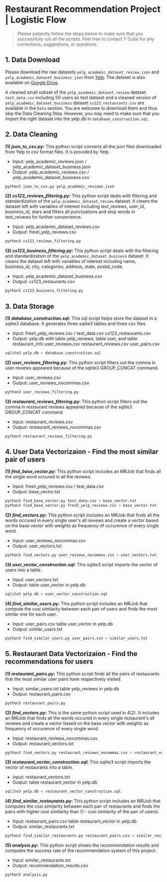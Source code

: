 # Restaurant Recommendation Project  |  Logistic Flow

> Please patiently follow the steps below to make sure that you successfully run all the scripts. Feel free to contact Y Cube for any corrections, suggestions, or questions.


## 1. Data Download

Please download the raw datasets <code>yelp_academic_dataset_review.json</code> and <code>yelp_academic_dataset_business.json</code> from [Yelp](https://www.yelp.com/dataset_challenge). The dataset is also available on [Google Drive](https://drive.google.com/drive/folders/0B4ea4c0UtYaYT0hMWnhIY2QzUEU?usp=sharing).

A cleaned small subset of the <code>yelp_academic_dataset_review</code> dataset <code>test_data.csv</code> including 50 users as test dataset and a cleaned version of <code>yelp_academic_dataset_business</code> dataset <code>cs123_restaurants.csv</code> are available in the <code>Data</code> section. You are welcome to download them and thus skip the Data Cleaning Step. However, you may need to make sure that you import the right dataset into the yelp.db in <code>database_construction.sql</code>.


## 2. Data Cleaning

**(1) _json_to_csv.py_:** This python script converts all the json files downloaded from Yelp to csv format files. It is provided by Yelp.
* Input: yelp_academic_reviews.json / yelp_academic_dataset_business.json
* Output: yelp_academic_reviews.csv / yelp_academic_dataset_business.csv
```sh
python3 json_to_csv.py yelp_academic_reviews.json
```

**(2) _cs123_reviews_filtering.py_:** This python script deals with filtering and standardization of the <code>yelp_academic_dataset_review</code> dataset. It cleans the dataset left with variables of interest including text_reviews, user_id, business_id, stars and filters all punctuations and stop words in text_reivews for further convenience.
* Input: yelp_academic_dataset_reviews.csv
* Output: fresh_yelp_reviews.csv
```sh
python3 cs123_reviews_filtering.py
```

**(3) _cs123_business_filtering.py_:** This python script deals with the filtering and standardization of the <code>yelp_academic_dataset_business</code> dataset. It cleans the dataset left with variables of interest including name, business_id, city, categories, address, state, postal_code.
* Input: yelp_academic_dataset_business.csv
* Output: cs123_restaurants.csv
```sh
python3 cs123_business_filtering.py
```


## 3. Data Storage

**(1) _database_construction.sql_:** This sql srcipt helps store the dataset in a sqlite3 database. It generates three sqlite3 tables and three csv files.
* Input: fresh_yelp_reviews.csv / test_data.csv
	 cs123_restaurants.csv
* Output: yelp.db with table yelp_reviews, table user, and table restaurant_info
	  user_reviews.csv
	  restaurant_reviews.csv
	  user_pairs.csv
```sh
sqlite3 yelp.db < database_construction.sql
```

**(2) _user_reviews_filtering.py_:** This python script filters out the comma in user reviews appeared because of the sqlite3 GROUP_CONCAT command.
* Input: user_reviews.csv
* Output: user_reviews_nocommas.csv
```sh
python3 user_reviews_filtering.py
```

**(3) _restaurant_reviews_filtering.py_:** This python script filters out the comma in restaurant reviews appeared because of the sqlite3 GROUP_CONCAT command.
* Input: restaurant_reviews.csv
* Output: restaurant_reviews_nocommas.csv
```sh
python3 restaurant_reviews_filtering.py
```


## 4. User Data Vectorizaion - Find the most similar pair of users

**(1) _find_base_vector.py_:** This python script includes an MRJob that finds all the single word occured in all the reviews.
* Input: fresh_yelp_reviews.csv / test_data.csv
* Output: base_vector.txt
```sh
python3 find_base_vector.py test_data.csv > base_vector.txt
python3 find_base_vector.py fresh_yelp_reviews.csv > base_vector.txt
```

**(2) _find_vectors.py_:** This python script includes an MRJob that finds all the words occured in every single user's all reviews and create a vector based on the base vector with weights as frequency of occurence of every single word.
* Input: user_reviews_nocommas.csv
* Output: user_vectors.txt
```sh
python3 find_vectors.py user_reviews_nocommas.csv > user_vectors.txt
```

**(3) _user_vector_construction.sql_:** This sqlite3 script imports the vector of users into a table.
* Input: user_vectors.txt
* Output: table user_vector in yelp.db
```sh
sqlite3 yelp.db < user_vector_construction.sql
```

**(4) _find_similar_users.py_:** This python script includes an MRJob that compute the cosi similarity between each pair of users and finds the most similar one for each user.
* Input: user_pairs.csv
	 table user_vector in yelp.db
* Output: similar_users.txt
```sh
python3 find_similar_users.py user_pairs.csv > similar_users.txt
```


## 5. Restaurant Data Vectorizaion - Find the recommendations for users

**(1) _restaurant_pairs.py_:** This python script finds all the pairs of restaurants that the most similar user pairs have respectively visited.
* Input: similar_users.txt
	 table yelp_reviews in yelp.db
* Output: restaurant_pairs.csv
```sh
python3 restaurant_pairs.py
```

**(2) _find_vectors.py_:** This is the same python script used in 4(2). It includes an MRJob that finds all the words occured in every single restaurant's all reviews and create a vector based on the base vector with weights as frequency of occurence of every single word.
* Input: restaurant_reviews_nocommas.csv
* Output: restaurant_vectors.txt
```sh
python3 find_vectors.py restaurant_reviews_nocommas.csv > restaurant_vectors.txt
```

**(3) _restaurant_vector_construction.sql_:** This sqlite3 script imports the vector of restaurants into a table.
* Input: restaurant_vectors.txt
* Output: table restaurant_vector in yelp.db
```sh
sqlite3 yelp.db < restaurant_vector_construction.sql
```

**(4) _find_similar_restaurants.py_:** This python script includes an MRJob that computes the cosi similarity between each pair of restaurants and finds the pairs with higher cosi similarity than (1 - cosi similarity of the pair of users).
* Input: restaurant_pairs.csv
	table restaurant_vector in yelp.db
* Output: similar_restaurants.txt
```sh
python3 find_similar_restaurants.py restaurant_pairs.csv > similar_restaurants.txt
```

**(5) _analysis.py_:** This python script shows the recommendation results and computes the success rate of the recommendation system of this project.
* Input: similar_restaurants.txt
* Output: recommendation_results.csv
```sh
python3 analysis.py
```






